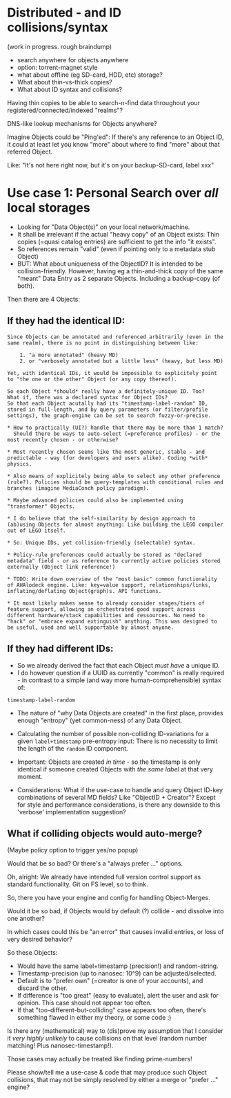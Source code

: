 # Distributed - and ID collisions/syntax

(work in progress. rough braindump)

  * search anywhere for objects anywhere
  * option: torrent-magnet style
  * what about offline (eg SD-card, HDD, etc) storage?
  * What about thin-vs-thick copies?
  * What about ID syntax and collisions?

Having thin copies to be able to search-n-find data throughout your registered/connected/indexed "realms"?

DNS-like lookup mechanisms for Objects anywhere?

Imagine Objects could be "Ping'ed":
If there's any reference to an Object ID, it could at least let you know "more" about where to find "more" about that referred Object.

Like: "It's not here right now, but it's on your backup-SD-card, label xxx"


# Use case 1: Personal Search over *all* local storages

  * Looking for "Data Object(s)" on your local network/machine.
  * It shall be irrelevant if the actual "heavy copy" of an Object exists: Thin copies (=quasi catalog entries) are sufficient to get the info "it exists".
  * So references remain "valid" (even if pointing only to a metadata stub Object)
  * BUT: 
    What about uniqueness of the ObjectID?
    It is intended to be collision-friendly.
    However, having eg a thin-and-thick copy of the same "meant" Data Entry as 2 separate Objects. Including a backup-copy (of both).

Then there are 4 Objects:


## If they had the identical ID:

    Since Objects can be annotated and referenced arbitrarily (even in the same realm), there is no point in distinguishing between like:

        1. "a more annotated" (heavy MD)
        2. or "verbosely annotated but a little less" (heavy, but less MD)

    Yet, with identical IDs, it would be impossible to explicitely point to "the one or the other" Object (or any copy thereof).

    So each Object *should* really have a definitely-unique ID. Too?
    What if, there was a declared syntax for Object IDs?
    So that each Object acutally had its "timestamp-label-random" ID, stored in full-length, and by query parameters (or filter/profile settings), the graph-engine can be set to search fuzzy-or-precise.

    * How to practically (UI?) handle that there may be more than 1 match?
      Should there be ways to auto-select (=preference profiles) - or the most recently chosen - or otherwise?

    * Most recently chosen seems like the most generic, stable - and predictable - way (for developers and users alike). Coding *with* physics.

    * Also means of explicitely being able to select any other preference (rule?). Policies should be query-templates with conditional rules and branches (imagine MediaConch policy paradigm).

    * Maybe advanced policies could also be implemented using "transformer" Objects.

    * I do believe that the self-similarity by design approach to (ab)using Objects for almost anything: Like building the LEGO compiler out of LEGO itself.

    * So: Unique IDs, yet collision-friendly (selectable) syntax.

    * Policy-rule preferences could actually be stored as "declared metadata" field - or as reference to currently active policies stored externally (Object link reference!)

    * TODO: Write down overview of the "most basic" common functionality of AHAlodeck engine. Like: key=value support, relationships/links, inflating/deflating Object(graph)s. API functions.

    * It most likely makes sense to already consider stages/tiers of feature support, allowing an orchestrated good support across different hardware/stack capabilities and ressources. No need to "hack" or "embrace expand extinguish" anything. This was designed to be useful, used and well supportable by almost anyone.



## If they had different IDs:

   * So we already derived the fact that each Object *must have* a unique ID.
   * I do however question if a UUID as currently "common" is really required - in contrast to a simple (and way more human-comprehensible) syntax of:

   `timestamp-label-random`

   * The nature of "why Data Objects are created" in the first place, provides enough "entropy" (yet common-ness) of any Data Object.

   * Calculating the number of possible non-colliding ID-variations for a given `label+timestamp` pre-entropy input: There is no necessity to limit the length of the `random` ID component.

   * Important:
     Objects are created *in time* - so the timestamp is only identical if someone created Objects with *the same label* at that very moment.

   * Considerations:
     What if the use-case to handle and query Object ID-key combinations of several MD fields? Like "ObjectID + Creator"?
     Except for style and performance considerations, is there any downside to this 'verbose' implementation suggestion?

    

## What if colliding objects would auto-merge?

(Maybe policy option to trigger yes/no popup)

Would that be so bad?
Or there's a "always prefer ..." options.

Oh, alright: We already have intended full version control support as standard functionality. Git on FS level, so to think.

So, there you have your engine and config for handling Object-Merges.

Would it be so bad, if Objects would by default (?) collide - and dissolve into one another?

In which cases could this be "an error" that causes invalid entries, or loss of very desired behavior?

So these Objects:

  * Would have the same label+timestamp (precision!) and random-string.
  * Timestamp-precision (up to nanosec: 10^9) can be adjusted/selected.
  * Default is to "prefer own" (=creator is one of your accounts), and discard the other.
  * If difference is "too great" (easy to evaluate), alert the user and ask for opinion. This case should not appear too often.
  * If that "too-different-but-colliding" case appears too often, there's something flawed in either my theory, or some code :)

Is there any (mathematical) way to (dis)prove my assumption that I consider it *very highly unlikely* to cause collisions on that level (random number matching! Plus nanosec-timestamp!).

Those cases may actually be treated like finding prime-numbers!

Please show/tell me a use-case & code that may produce such Object collisions, that may not be simply resolved by either a merge or "prefer ..." engine?



